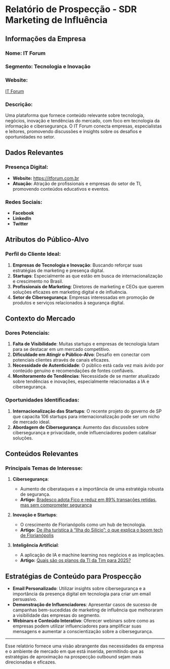 # Relatório de Prospecção - SDR Marketing de Influência

## Informações da Empresa
### Nome: IT Forum
### Segmento: Tecnologia e Inovação 

### Website:
[IT Forum](https://itforum.com.br)

### Descrição:
Uma plataforma que fornece conteúdo relevante sobre tecnologia, negócios, inovação e tendências do mercado, com foco em tecnologia da informação e cibersegurança. O IT Forum conecta empresas, especialistas e leitores, promovendo discussões e insights sobre os desafios e oportunidades no setor.

## Dados Relevantes
### Presença Digital:
- **Website:** https://itforum.com.br
- **Atuação:** Atração de profissionais e empresas do setor de TI, promovendo conteúdos educativos e eventos.
  
### Redes Sociais:
- **Facebook**
- **LinkedIn**
- **Twitter**

## Atributos do Público-Alvo
### Perfil do Cliente Ideal:
1. **Empresas de Tecnologia e Inovação**: Buscando reforçar suas estratégias de marketing e presença digital.
2. **Startups**: Especialmente as que estão em busca de internacionalização e crescimento no Brasil.
3. **Profissionais de Marketing**: Diretores de marketing e CEOs que querem soluções eficazes em marketing digital e de influência.
4. **Setor de Cibersegurança**: Empresas interessadas em promoção de produtos e serviços relacionados à segurança digital. 

## Contexto do Mercado
### Dores Potenciais:
1. **Falta de Visibilidade**: Muitas startups e empresas de tecnologia lutam para se destacar em um mercado competitivo.
2. **Dificuldade em Atingir o Público-Alvo**: Desafio em conectar com potenciais clientes através de canais eficazes.
3. **Necessidade de Autenticidade**: O público está cada vez mais ávido por conteúdo genuíno e recomendações de fontes confiáveis.
4. **Monitoramento de Tendências**: Necessidade de se manter atualizado sobre tendências e inovações, especialmente relacionadas a IA e cibersegurança.

### Oportunidades Identificadas:
1. **Internacionalização das Startups**: O recente projeto do governo de SP que capacita 106 startups para internacionalização pode ser um nicho de mercado ideal.
2. **Abordagem de Cibersegurança**: Aumento das discussões sobre cibersegurança e privacidade, onde influenciadores podem catalisar soluções.

## Conteúdos Relevantes
### Principais Temas de Interesse:
1. **Cibersegurança**:
   - Aumento de ciberataques e a importância de uma estratégia robusta de segurança.
   - **Artigo:** [Bradesco adota Fico e reduz em 89% transações retidas, mas sem comprometer segurança](https://itforum.com.br/ciberseguranca/bradesco-fico-transacoes-retidas/)

2. **Inovação e Startups**:
   - O crescimento de Florianópolis como um hub de tecnologia.
   - **Artigo:** [De ilha turística à “Ilha do Silício”: o que explica o boom tech de Florianópolis](https://itforum.com.br/noticias/o-que-explica-o-boom-tech-de-florianopolis/)

3. **Inteligência Artificial**:
   - A aplicação de IA e machine learning nos negócios e as implicações.
   - **Artigo:** [Quais são os planos da TI da Tim para 2025?](https://itforum.com.br/noticias/quais-sao-os-planos-da-ti-da-tim-para-2025/)

## Estratégias de Conteúdo para Prospecção
- **Email Personalizado**: Utilizar insights sobre cibersegurança e a importância da presença digital em tecnologia para criar um email persuasivo.
- **Demonstração de Influenciadores**: Apresentar casos de sucesso de campanhas bem-sucedidas de marketing de influência que melhoraram a visibilidade das empresas do segmento.
- **Webinars e Conteúdo Interativo**: Oferecer webinars sobre como as empresas podem utilizar influenciadores para amplificar suas mensagens e aumentar a conscientização sobre a cibersegurança.

---

Esse relatório fornece uma visão abrangente das necessidades da empresa e o ambiente de mercado em que está inserida, permitindo que as estratégias de aproximação na prospecção outbound sejam mais direcionadas e eficazes.